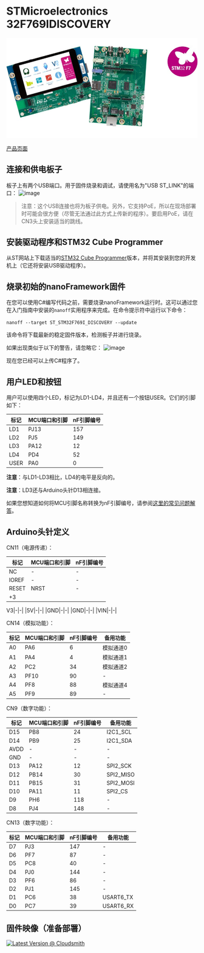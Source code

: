 # STMicroelectronics 32F769IDISCOVERY

![stm discovery](../../images/reference-targets/stm32f769i-disco.jpg)

[产品页面](http://www.st.com/en/evaluation-tools/32f769idiscovery.html)

## 连接和供电板子

板子上有两个USB端口。用于固件烧录和调试，请使用名为"USB ST_LINK"的端口：
![image](https://user-images.githubusercontent.com/71982803/132203876-38002367-37d2-49e0-b6c4-d417352cd6a6.png)

> 注意：这个USB连接也将为板子供电。另外，它支持PoE，所以在现场部署时可能会很方便（尽管无法通过此方式上传新的程序）。要启用PoE，请在CN3头上安装适当的跳线。

## 安装驱动程序和STM32 Cube Programmer

从ST网站上下载适当的[STM32 Cube Programmer](https://www.st.com/en/development-tools/stm32cubeprog.html)版本，并将其安装到您的开发机上（它还将安装USB驱动程序）。

## 烧录初始的nanoFramework固件

在您可以使用C#编写代码之前，需要烧录nanoFramework运行时。这可以通过您在入门指南中安装的`nanoff`实用程序来完成。在命令提示符中运行以下命令：

`nanoff --target ST_STM32F769I_DISCOVERY --update`

该命令将下载最新的稳定固件版本，检测板子并进行烧录。

如果出现类似于以下的警告，请忽略它：
![image](https://user-images.githubusercontent.com/71982803/132205447-64ad0120-7477-4a49-8a03-feefce789a57.png)

现在您已经可以上传C#程序了。

## 用户LED和按钮

用户可以使用四个LED，标记为LD1-LD4，并且还有一个按钮USER。它们的引脚如下：

|标记|MCU端口和引脚|nF引脚编号|
|---|---|---|
|LD1|PJ13|157|
|LD2|PJ5|149|
|LD3|PA12|12|
|LD4|PD4|52|
|USER|PA0|0|

**注意**：与LD1-LD3相比，LD4的电平是反向的。

**注意**：LD3还与Arduino头针D13相连接。

如果您想知道如何将MCU引脚名称转换为nF引脚编号，请参阅[这里的常见问题解答](https://docs.nanoframework.net/content/faq/working-with-stm32-targets.html)。

## Arduino头针定义

CN11（电源传递）：

|标记|MCU端口和引脚|nF引脚编号|
|---|---|---|
|NC|-|-|
|IOREF|-|-|
|RESET|NRST|-|
|+3

V3|-|-|
|5V|-|-|
|GND|-|-|
|GND|-|-|
|VIN|-|-|

CN14（模拟功能）：

|标记|MCU端口和引脚|nF引脚编号|备用功能|
|---|---|---|---|
|A0|PA6|6|模拟通道0|
|A1|PA4|4|模拟通道1|
|A2|PC2|34|模拟通道2|
|A3|PF10|90|-|
|A4|PF8|88|模拟通道4|
|A5|PF9|89|-|

CN9（数字功能）：

|标记|MCU端口和引脚|nF引脚编号|备用功能|
|---|---|---|---|
|D15|PB8|24|I2C1_SCL|
|D14|PB9|25|I2C1_SDA|
|AVDD|-|-|-|
|GND|-|-|-|
|D13|PA12|12|SPI2_SCK|
|D12|PB14|30|SPI2_MISO|
|D11|PB15|31|SPI2_MOSI|
|D10|PA11|11|SPI2_CS|
|D9|PH6|118|-|
|D8|PJ4|148|-|

CN13（数字功能）：

|标记|MCU端口和引脚|nF引脚编号|备用功能|
|---|---|---|---|
|D7|PJ3|147|-|
|D6|PF7|87|-|
|D5|PC8|40|-|
|D4|PJ0|144|-|
|D3|PF6|86|-|
|D2|PJ1|145|-|
|D1|PC6|38|USART6_TX|
|D0|PC7|39|USART6_RX|

## 固件映像（准备部署）

[![Latest Version @ Cloudsmith](https://api-prd.cloudsmith.io/v1/badges/version/net-nanoframework/nanoframework-images/raw/ST_STM32F769I_DISCOVERY/latest/x/?render=true)](https://cloudsmith.io/~net-nanoframework/repos/nanoframework-images/packages/detail/raw/ST_STM32F769I_DISCOVERY/latest/)